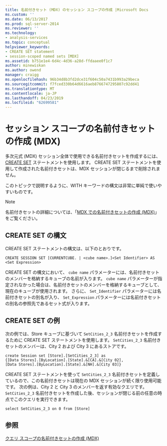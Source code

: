 ```yaml
---
title: 名前付きセット (MDX) のセッション スコープの作成 |Microsoft Docs
ms.custom: ''
ms.date: 06/13/2017
ms.prod: sql-server-2014
ms.reviewer: ''
ms.technology:
- analysis-services
ms.topic: conceptual
helpviewer_keywords:
- CREATE SET statement
- session-scoped named sets [MDX]
ms.assetid: b751e1e4-6d4c-4d36-a28d-ffdaaee0f1c7
author: minewiskan
ms.author: owend
manager: craigg
ms.openlocfilehash: 96b34d8b3fd2dce31f604c50a7431b993a29beca
ms.sourcegitcommit: f7fced330b64d6616aeb8766747295807c92dd41
ms.translationtype: MT
ms.contentlocale: ja-JP
ms.lasthandoff: 04/23/2019
ms.locfileid: "62699581"
---
```

# <a name="creating-session-scoped-named-sets-mdx"></a>セッション スコープの名前付きセットの作成 (MDX)
  多次元式 (MDX) セッション全体で使用できる名前付きセットを作成するには、[CREATE SET](/sql/mdx/mdx-data-definition-create-set) ステートメントを使用します。 CREATE SET ステートメントを使用して作成された名前付きセットは、MDX セッションが閉じるまで削除されません。  
  
 このトピックで説明するように、WITH キーワードの構文は非常に単純で使いやすいものです。  
  
> [!NOTE]  
>  名前付きセットの詳細については、「[MDX での名前付きセットの作成 &#40;MDX&#41;](mdx-named-sets-building-named-sets.md)」をご覧ください。  
  
## <a name="create-set-syntax"></a>CREATE SET の構文  
 CREATE SET ステートメントの構文は、以下のとおりです。  
  
```  
CREATE SESSION SET [CURRENTCUBE. | <cube name>.]<Set Identifier> AS <Set Expression>  
```  
  
 CREATE SET の構文において、 `cube name` パラメーターには、名前付きセットのメンバーを格納するキューブの名前が入ります。 `cube name` パラメーターが指定されなかった場合は、名前付きセットのメンバーを格納するキューブとして、現在のキューブが使用されます。 さらに、 `Set_Identifier` パラメーターには名前付きセットの別名が入り、 `Set_Expression` パラメーターには名前付きセットの別名の参照先であるセット式が入ります。  
  
## <a name="create-set-example"></a>CREATE SET の例  
 次の例では、Store キューブに基づいて `SetCities_2_3` 名前付きセットを作成するために CREATE SET ステートメントを使用します。 `SetCities_2_3` 名前付きセットのメンバーは、City&#xA0;2 および City&#xA0;3 にあるストアです。  
  
```  
create Session set [Store].[SetCities_2_3] as  
{[Data Stores].[ByLocation].[State].&[CA].&[City 02],  
[Data Stores].[ByLocation].[State].&[NH].&[City 03]}  
```  
  
 CREATE SET ステートメントを使って `SetCities_2_3` 名前付きセットを定義しているので、この名前付きセットは現在の MDX セッションが続く限り使用可能です。 次の例は、City&#xA0;2 と City&#xA0;3 のメンバーを返す有効なクエリです。 `SetCities_2_3` 名前付きセットを作成した後、セッションが閉じる前の任意の時点でこのクエリを実行できます。  
  
```  
select SetCities_2_3 on 0 from [Store]  
```  
  
## <a name="see-also"></a>参照  
 [クエリ スコープの名前付きセットの作成 &#40;MDX&#41;](mdx-named-sets-creating-query-scoped-named-sets.md)  
  
  
